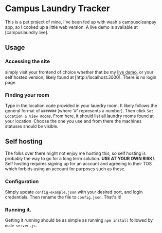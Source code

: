 # Campus Laundry Tracker
This is a pet project of mine, I've been fed up with wash's campuscleanpay app, so I cooked up a little web version. A live demo is available at [campuslaundry.live]. 

## Usage
### Accessing the site
simply visit your frontend of choice whether that be my [live demo](campuslaundry.live), or your self hosted version, likely found at [http://localhost:3000]. There is no login page.
### Finding your room
Type in the location code provided in your laundry room. It likely follows the general format of `W######` (where '#' represents a number). Then click `Set Location & View Rooms`.
From here, it should list all laundry rooms found at your location. Choose the one you use and from there the machines statuses should be visible.

## Self hosting
The folks over there might not enjoy me hosting this, so self hosting is probably the way to go for a long term solution. **USE AT YOUR OWN RISK!**. Self hosting requires signing up for an account and agreeing to their TOS which forbids using an account for purposes such as these.
### Configuration
Simply update `config-example.json` with your desired port, and login credentials. Then rename the file to `config.json`. That's it!
### Running it.
Getting it running should be as simple as running `npm install` followed by `node server.js`.
